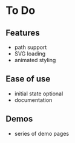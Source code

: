 # To Do

## Features

- path support
- SVG loading
- animated styling

## Ease of use

- initial state optional
- documentation

## Demos

- series of demo pages
